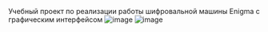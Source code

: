 Учебный проект по реализации работы шифровальной машины Enigma с графическим интерфейсом
![image](https://github.com/user-attachments/assets/abd8cd44-4170-42ab-9200-47a4854423ce)
![image](https://github.com/user-attachments/assets/5a7f62f4-63a0-4231-a2b3-f60d02bd4c39)

